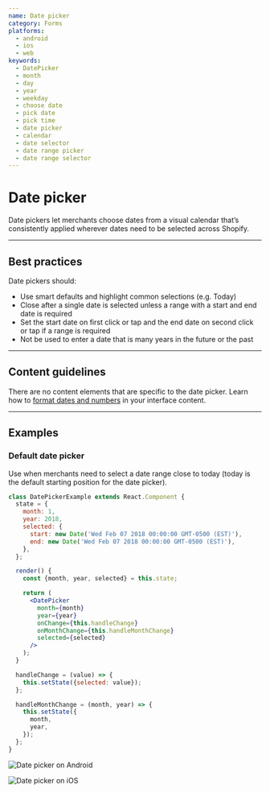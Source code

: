 ```yaml
---
name: Date picker
category: Forms
platforms:
  - android
  - ios
  - web
keywords:
  - DatePicker
  - month
  - day
  - year
  - weekday
  - choose date
  - pick date
  - pick time
  - date picker
  - calendar
  - date selector
  - date range picker
  - date range selector
---
```


# Date picker

Date pickers let merchants choose dates from a visual calendar that’s
consistently applied wherever dates need to be selected across Shopify.

---

## Best practices

Date pickers should:

- Use smart defaults and highlight common selections (e.g. Today)
- Close after a single date is selected unless a range with a start and end date is required
- Set the start date on first click or tap and the end date on second click or tap if a range
  is required
- Not be used to enter a date that is many years in the future or the past

---

## Content guidelines

There are no content elements that are specific to the date picker.
Learn how to [format dates and numbers](/content/grammar-and-mechanics#dates-and-numbers) in your interface content.

---

## Examples

### Default date picker

Use when merchants need to select a date range close to today (today is the default starting position for the date picker).

```jsx
class DatePickerExample extends React.Component {
  state = {
    month: 1,
    year: 2018,
    selected: {
      start: new Date('Wed Feb 07 2018 00:00:00 GMT-0500 (EST)'),
      end: new Date('Wed Feb 07 2018 00:00:00 GMT-0500 (EST)'),
    },
  };

  render() {
    const {month, year, selected} = this.state;

    return (
      <DatePicker
        month={month}
        year={year}
        onChange={this.handleChange}
        onMonthChange={this.handleMonthChange}
        selected={selected}
      />
    );
  }

  handleChange = (value) => {
    this.setState({selected: value});
  };

  handleMonthChange = (month, year) => {
    this.setState({
      month,
      year,
    });
  };
}
```

<!-- content-for: android -->

![Date picker on Android](/public_images/components/DatePicker/android/default@2x.png)

<!-- /content-for -->

<!-- content-for: ios -->

![Date picker on iOS](/public_images/components/DatePicker/ios/default@2x.png)

<!-- /content-for -->
